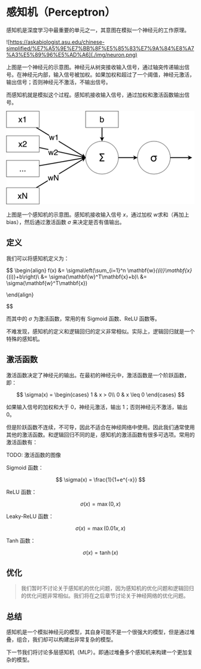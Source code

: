 # 感知机（Perceptron）

感知机是深度学习中最重要的单元之一，其意图在模拟一个神经元的工作原理。

![https://askabiologist.asu.edu/chinese-simplified/%E7%A5%9E%E7%BB%8F%E5%85%83%E7%9A%84%E8%A7%A3%E5%89%96%E5%AD%A6](./img/neuron.png)

上图是一个神经元的示意图。神经元从树突接收输入信号，通过轴突传递输出信号。在神经元内部，输入信号被加权。如果加权和超过了一个阈值，神经元激活，输出信号；否则神经元不激活，不输出信号。

而感知机就是模拟这个过程。感知机接收输入信号，通过加权和激活函数输出信号。

![](./img/perceptron.png)

上图是一个感知机的示意图。感知机接收输入信号 $x$，通过加权 $w$求和（再加上bias），然后通过激活函数 $\sigma$ 来决定是否有值输出。

## 定义

我们可以将感知机定义为：

$$
\begin{align}
f(x) 
&= \sigma\left(\sum_{i=1}^n \mathbf{w}_{(i)}\mathbf{x}_{(i)}+b\right)\\
&= \sigma(\mathbf{w}^T\mathbf{x}+b)\\
&= \sigma(\mathbf{w}^T\mathbf{x})

\end{align}

$$

而其中的 $\sigma$ 为激活函数，常用的有 Sigmoid 函数、ReLU 函数等。

不难发现，感知机的定义和逻辑回归的定义非常相似。实际上，逻辑回归就是一个特殊的感知机。

## 激活函数

激活函数决定了神经元的输出。在最初的神经元中，激活函数是一个阶跃函数，即：

$$
\sigma(x) = \begin{cases}
1 & x > 0\\
0 & x \leq 0
\end{cases}
$$

如果输入信号的加权和大于 0，神经元激活，输出 1；否则神经元不激活，输出 0。

但是阶跃函数不连续，不可导，因此不适合在神经网络中使用。因此我们通常使用其他的激活函数。和逻辑回归不同的是，感知机的激活函数有很多可选项。常用的激活函数有：

TODO: 激活函数的图像

Sigmoid 函数：

$$
\sigma(x) = \frac{1}{1+e^{-x}}
$$

ReLU 函数：

$$
\sigma(x) = \max(0, x)
$$

Leaky-ReLU 函数：

$$
\sigma(x) = \max(0.01x, x)
$$

Tanh 函数：

$$
\sigma(x) = \tanh(x)
$$

## 优化

> 我们暂时不讨论关于感知机的优化问题，因为感知机的优化问题和逻辑回归的优化问题非常相似。我们将在之后章节讨论关于神经网络的优化问题。

## 总结

感知机是一个模拟神经元的模型，其自身可能不是一个很强大的模型，但是通过堆叠，组合，我们却可以构建出非常复杂的模型。

下一节我们将讨论多层感知机（MLP）。即通过堆叠多个感知机来构建一个更加复杂的模型。